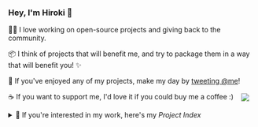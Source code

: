 ### Hey, I'm Hiroki 👋

👨‍💻 I love working on open-source projects and giving back to the community.

📦 I think of projects that will benefit me, and try to package them in a way that will benefit you! ✨

💌 If you've enjoyed any of my projects, make my day by [tweeting @me](https://twitter.com/intent/tweet?text=@privatenumbr)!

☕️ If you want to support me, I'd love it if you could buy me a coffee :) &nbsp;&nbsp;&nbsp;<a href="https://cash.app/$HirokiOsame"><img align="center" src="https://img.shields.io/badge/cashapp-$HirokiOsame-%2300D54B"></a>

<details>
	<summary>🌈 If you're interested in my work, here's my <em>Project Index</em></summary>

<!-- projects:start --><!-- projects:end -->

</details>
